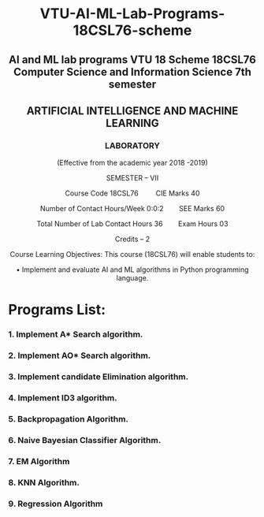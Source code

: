 # <p align="center">VTU-AI-ML-Lab-Programs-18CSL76-scheme</p>
## <p align="center">AI and ML lab programs VTU 18 Scheme 18CSL76 Computer Science and Information Science 7th semester</p>

## <p align="center">ARTIFICIAL INTELLIGENCE AND MACHINE LEARNING</p>
### <p align="center">LABORATORY</p>

<p align="center">(Effective from the academic year 2018 -2019)</p>
<p align="center">SEMESTER – VII</p>
 <p align="center">Course Code 18CSL76&nbsp;&nbsp;&nbsp;&nbsp;&nbsp;&nbsp;&nbsp;&nbsp;&nbsp;CIE Marks 40</p>
 <p align="center">Number of Contact Hours/Week 0:0:2&nbsp;&nbsp;&nbsp;&nbsp;&nbsp;&nbsp;&nbsp;&nbsp;SEE Marks 60</p>
 <p align="center">Total Number of Lab Contact Hours 36&nbsp;&nbsp;&nbsp;&nbsp;&nbsp;&nbsp;&nbsp;&nbsp;Exam Hours 03</p>
<p align="center">Credits – 2</p>
<p align="center">Course Learning Objectives: This course (18CSL76) will enable students to:</p>
<p align="center"> • Implement and evaluate AI and ML algorithms in Python programming language. </p>

# Programs List:
### 1. Implement A* Search algorithm.

### 2. Implement AO* Search algorithm.

### 3. Implement candidate Elimination algorithm.

### 4. Implement ID3 algorithm.

### 5. Backpropagation Algorithm.

### 6. Naive Bayesian Classifier Algorithm.

### 7. EM Algorithm

### 8. KNN Algorithm.

### 9. Regression Algorithm




